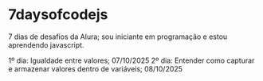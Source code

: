 # 7daysofcodejs
7 dias de desafios da Alura; sou iniciante em programação e estou aprendendo javascript.

1º dia: Igualdade entre valores; 07/10/2025
2º dia: Entender como capturar e armazenar valores dentro de variáveis; 08/10/2025
